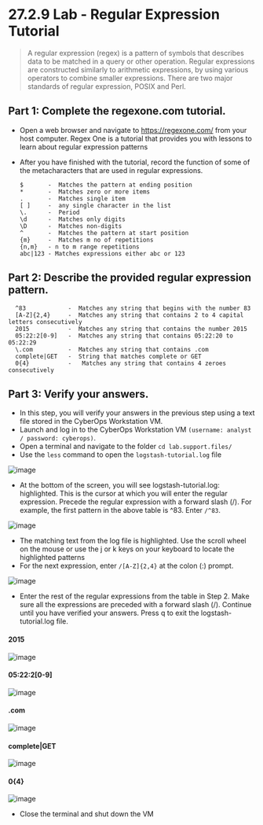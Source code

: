 # 27.2.9 Lab - Regular Expression Tutorial

> A regular expression (regex) is a pattern of symbols that describes data to be matched in a query or other 
operation. Regular expressions are constructed similarly to arithmetic expressions, by using various operators 
to combine smaller expressions. There are two major standards of regular expression, POSIX and Perl.

## Part 1: Complete the regexone.com tutorial.

* Open a web browser and navigate to https://regexone.com/ from your host computer. Regex One is a tutorial that provides you with lessons to learn about regular expression patterns
* After you have finished with the tutorial, record the function of some of the metacharacters that are used in regular expressions.

      $       -  Matches the pattern at ending position
      *       -  Matches zero or more items
      .       -  Matches single item
      [ ]     -  any single character in the list
      \.      -  Period
      \d      -  Matches only digits
      \D      -  Matches non-digits
      ^       -  Matches the pattern at start position
      {m}     -  Matches m no of repetitions
      {n,m}   - n to m range repetitions
      abc|123 - Matches expressions either abc or 123

## Part 2: Describe the provided regular expression pattern.

      ^83            -  Matches any string that begins with the number 83
      [A-Z]{2,4}     -  Matches any string that contains 2 to 4 capital letters consecutively
      2015           -  Matches any string that contains the number 2015
      05:22:2[0-9]   -  Matches any string that contains 05:22:20 to 05:22:29
      \.com          -  Matches any string that contains .com
      complete|GET   -  String that matches complete or GET
      0{4}           -   Matches any string that contains 4 zeroes consecutively

## Part 3: Verify your answers.

* In this step, you will verify your answers in the previous step using a text file stored in the CyberOps Workstation VM.
* Launch and log in to the CyberOps Workstation VM `(username: analyst / password: cyberops)`.
* Open a terminal and navigate to the folder `cd lab.support.files/`
* Use the `less` command to open the `logstash-tutorial.log` file

![image](https://github.com/tousif13/CISCO_CyberOps/assets/33444140/037ca31f-50b3-44a0-9557-0bd95ccfa945)

* At the bottom of the screen, you will see logstash-tutorial.log: highlighted. This is the cursor at which you will enter the regular expression. Precede the regular expression with a forward slash (/). For 
example, the first pattern in the above table is ^83. Enter `/^83`.

![image](https://github.com/tousif13/CISCO_CyberOps/assets/33444140/00dda284-c53a-41ad-b06e-d18c7efbdd51)

* The matching text from the log file is highlighted. Use the scroll wheel on the mouse or use the j or k keys on your keyboard to locate the highlighted patterns
* For the next expression, enter `/[A-Z]{2,4}` at the colon (:) prompt.

![image](https://github.com/tousif13/CISCO_CyberOps/assets/33444140/1a6bae25-816d-4932-9c16-c3af597bb56b)

* Enter the rest of the regular expressions from the table in Step 2. Make sure all the expressions are preceded with a forward slash (/). Continue until you have verified your answers. Press q to exit the 
logstash-tutorial.log file.

#### 2015

![image](https://github.com/tousif13/CISCO_CyberOps/assets/33444140/f47d9890-bccb-4691-b177-e9857ac4265d)

#### 05:22:2[0-9]

![image](https://github.com/tousif13/CISCO_CyberOps/assets/33444140/00a189d2-a0e9-460a-8c89-7d941e8da1fd)

####  \.com

![image](https://github.com/tousif13/CISCO_CyberOps/assets/33444140/45e2ec35-208c-4392-922e-55fbdb797ef7)

#### complete|GET

![image](https://github.com/tousif13/CISCO_CyberOps/assets/33444140/00ada179-38d1-48ae-8463-3d0719ed66ed)

#### 0{4}

![image](https://github.com/tousif13/CISCO_CyberOps/assets/33444140/a379aa04-e546-4c5d-bd7a-59c4a5f2c89a)

* Close the terminal and shut down the VM
